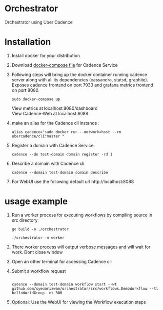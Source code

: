 
# Orchestrator

Orchestrator using Uber Cadence

# Installation

1. Install docker for your distribution

2. Download [docker-compose file](https://github.com/uber/cadence/blob/master/docker/docker-compose.yml) for Cadence Service 

3. Following steps will bring up the docker container running cadence server along with all its dependencies (cassandra, statsd, graphite). Exposes cadence frontend on port 7933 and grafana metrics frontend on port 8080. 
	```
	sudo docker-compose up
	```
	View metrics at localhost:8080/dashboard  
	View Cadence-Web at localhost:8088

4. make an alias for the Cadence cli instance :
	```
	alias cadence="sudo docker run --network=host --rm ubercadence/cli:master "
	```
5. Register a domain with Cadence Service:
	```
	cadence --do test-domain domain register -rd 1
	```
6. Describe a domain with Cadence cli
	```
	cadence --domain test-domain domain describe
	```
7. For WebUI use the following default url http://localhost:8088

  
  

# usage example

1. Run a worker process for executing workflows by compiling source in src directory
	```
	go build -o ./orchestrator

	./orchestrator -m worker
	```
2. There worker process will output verbose messages and will wait for work. Dont close window

3. Open an other terminal for accessing Cadence cli

4. Submit a workflow request 

	```

	cadence --domain test-domain workflow start --wt github.com/syedmrizwan/orchestrator/src/workflows.DemoWorkflow --tl helloWorldGroup -et 300

	```

5. Optional: Use the WebUI for viewing the Workflow execution steps